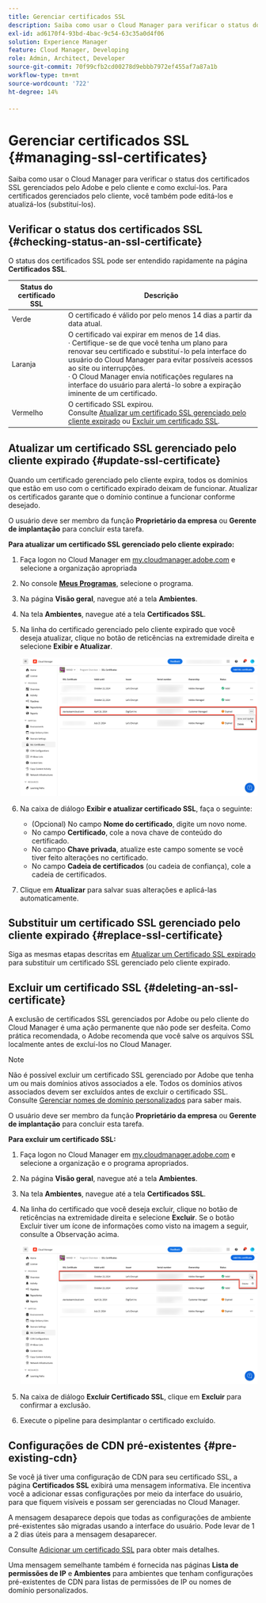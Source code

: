 ```yaml
---
title: Gerenciar certificados SSL
description: Saiba como usar o Cloud Manager para verificar o status dos certificados SSL e como editá-los, substituí-los, atualizá-los e excluí-los.
exl-id: ad6170f4-93bd-4bac-9c54-63c35a0d4f06
solution: Experience Manager
feature: Cloud Manager, Developing
role: Admin, Architect, Developer
source-git-commit: 70f99cfb2cd00278d9ebbb7972ef455af7a87a1b
workflow-type: tm+mt
source-wordcount: '722'
ht-degree: 14%

---
```



# Gerenciar certificados SSL {#managing-ssl-certificates}

Saiba como usar o Cloud Manager para verificar o status dos certificados SSL gerenciados pelo Adobe e pelo cliente e como excluí-los. Para certificados gerenciados pelo cliente, você também pode editá-los e atualizá-los (substituí-los).

## Verificar o status dos certificados SSL {#checking-status-an-ssl-certificate}

O status dos certificados SSL pode ser entendido rapidamente na página **Certificados SSL**.

| Status do certificado SSL | Descrição |
| --- | --- |
| Verde | O certificado é válido por pelo menos 14 dias a partir da data atual. |
| Laranja | O certificado vai expirar em menos de 14 dias.<br>· Certifique-se de que você tenha um plano para renovar seu certificado e substituí-lo pela interface do usuário do Cloud Manager para evitar possíveis acessos ao site ou interrupções.<br>· O Cloud Manager envia notificações regulares na interface do usuário para alertá-lo sobre a expiração iminente de um certificado. |
| Vermelho | O certificado SSL expirou.<br>Consulte [Atualizar um certificado SSL gerenciado pelo cliente expirado](#update-ssl-certificate) ou [Excluir um certificado SSL](#deleting-an-ssl-certificate). |

## Atualizar um certificado SSL gerenciado pelo cliente expirado {#update-ssl-certificate}

Quando um certificado gerenciado pelo cliente expira, todos os domínios que estão em uso com o certificado expirado deixam de funcionar. Atualizar os certificados garante que o domínio continue a funcionar conforme desejado.

O usuário deve ser membro da função **Proprietário da empresa** ou **Gerente de implantação** para concluir esta tarefa.

**Para atualizar um certificado SSL gerenciado pelo cliente expirado:**

1. Faça logon no Cloud Manager em [my.cloudmanager.adobe.com](https://my.cloudmanager.adobe.com/) e selecione a organização apropriada
1. No console **[Meus Programas](/help/implementing/cloud-manager/navigation.md#my-programs)**, selecione o programa.
1. Na página **Visão geral**, navegue até a tela **Ambientes**.
1. Na tela **Ambientes**, navegue até a tela **Certificados SSL**.
1. Na linha do certificado gerenciado pelo cliente expirado que você deseja atualizar, clique no botão de reticências na extremidade direita e selecione **Exibir e Atualizar**.

   ![Atualize uma certificação SSL expirada e gerenciada pelo cliente](/help/implementing/cloud-manager/assets/ssl/ssl-cert-update.png)

1. Na caixa de diálogo **Exibir e atualizar certificado SSL**, faça o seguinte:

   * (Opcional) No campo **Nome do certificado**, digite um novo nome.
   * No campo **Certificado**, cole a nova chave de conteúdo do certificado.
   * No campo **Chave privada**, atualize este campo somente se você tiver feito alterações no certificado.
   * No campo **Cadeia de certificados** (ou cadeia de confiança), cole a cadeia de certificados.

1. Clique em **Atualizar** para salvar suas alterações e aplicá-las automaticamente.

## Substituir um certificado SSL gerenciado pelo cliente expirado {#replace-ssl-certificate}

Siga as mesmas etapas descritas em [Atualizar um Certificado SSL expirado](#update-ssl-certificate) para substituir um certificado SSL gerenciado pelo cliente expirado.

## Excluir um certificado SSL {#deleting-an-ssl-certificate}

A exclusão de certificados SSL gerenciados por Adobe ou pelo cliente do Cloud Manager é uma ação permanente que não pode ser desfeita. Como prática recomendada, o Adobe recomenda que você salve os arquivos SSL localmente antes de excluí-los no Cloud Manager.

>[!NOTE]
>
>Não é possível excluir um certificado SSL gerenciado por Adobe que tenha um ou mais domínios ativos associados a ele. Todos os domínios ativos associados devem ser excluídos antes de excluir o certificado SSL. Consulte [Gerenciar nomes de domínio personalizados](/help/implementing/cloud-manager/custom-domain-names/managing-custom-domain-names.md) para saber mais.

O usuário deve ser membro da função **Proprietário da empresa** ou **Gerente de implantação** para concluir esta tarefa.

**Para excluir um certificado SSL:**

1. Faça logon no Cloud Manager em [my.cloudmanager.adobe.com](https://my.cloudmanager.adobe.com/) e selecione a organização e o programa apropriados.
1. Na página **Visão geral**, navegue até a tela **Ambientes**.
1. Na tela **Ambientes**, navegue até a tela **Certificados SSL**.
1. Na linha do certificado que você deseja excluir, clique no botão de reticências na extremidade direita e selecione **Excluir**.
Se o botão Excluir tiver um ícone de informações como visto na imagem a seguir, consulte a Observação acima.

   ![Botão Excluir com ícone Informações](/help/implementing/cloud-manager/assets/ssl/ssl-cert-delete-infoicon.png)

1. Na caixa de diálogo **Excluir Certificado SSL**, clique em **Excluir** para confirmar a exclusão.
1. Execute o pipeline para desimplantar o certificado excluído.

## Configurações de CDN pré-existentes {#pre-existing-cdn}

Se você já tiver uma configuração de CDN para seu certificado SSL, a página **Certificados SSL** exibirá uma mensagem informativa. Ele incentiva você a adicionar essas configurações por meio da interface do usuário, para que fiquem visíveis e possam ser gerenciadas no Cloud Manager.

A mensagem desaparece depois que todas as configurações de ambiente pré-existentes são migradas usando a interface do usuário. Pode levar de 1 a 2 dias úteis para a mensagem desaparecer.

Consulte [Adicionar um certificado SSL](/help/implementing/cloud-manager/managing-ssl-certifications/add-ssl-certificate.md) para obter mais detalhes.

Uma mensagem semelhante também é fornecida nas páginas **Lista de permissões de IP** e **Ambientes** para ambientes que tenham configurações pré-existentes de CDN para listas de permissões de IP ou nomes de domínio personalizados.
